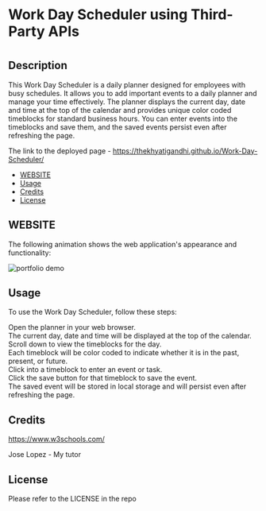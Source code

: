 # Work Day Scheduler using Third-Party APIs

# <khyati-gandhi-webpage>

## Description

This Work Day Scheduler is a daily planner designed for employees with busy schedules. It allows you to add important events to a daily planner and manage your time effectively. The planner displays the current day, date and time at the top of the calendar and provides unique color coded timeblocks for standard business hours. You can enter events into the timeblocks and save them, and the saved events persist even after refreshing the page.

The link to the deployed page - https://thekhyatigandhi.github.io/Work-Day-Scheduler/

- [WEBSITE](#WEBSITE)
- [Usage](#usage)
- [Credits](#credits)
- [License](#license)

## WEBSITE

The following animation shows the web application's appearance and functionality:

![portfolio demo](./Assets/Work%20Day%20Scheduler.gif)

## Usage

To use the Work Day Scheduler, follow these steps:

Open the planner in your web browser.</br>
The current day, date and time will be displayed at the top of the calendar.</br>
Scroll down to view the timeblocks for the day.</br>
Each timeblock will be color coded to indicate whether it is in the past, present, or future.</br>
Click into a timeblock to enter an event or task.</br>
Click the save button for that timeblock to save the event.</br>
The saved event will be stored in local storage and will persist even after refreshing the page.

## Credits

https://www.w3schools.com/

Jose Lopez - My tutor

## License

Please refer to the LICENSE in the repo
